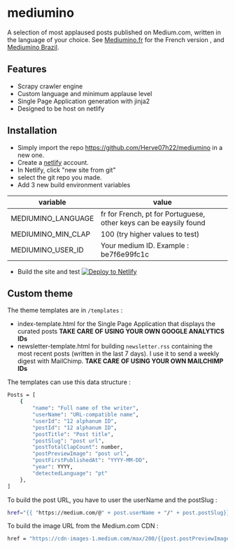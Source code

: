 # mediumino
A selection of most applaused posts published on Medium.com, written in the language of your choice.
See [Mediumino.fr](https://mediumino.fr) for the French version , and [Mediumino Brazil](https://mediumino.fr/Brazil). 

## Features
* Scrapy crawler engine
* Custom language and minimum applause level
* Single Page Application generation with jinja2
* Designed to be host on netlify

## Installation

* Simply import the repo https://github.com/Herve07h22/mediumino in a new one.
* Create a [netlify](https://www.netlify.com/) account.
* In Netlify, click "new site from git"
* select the git repo you made.
* Add 3 new build environment variables 

| variable           | value 
|--------------------|-----------
| MEDIUMINO_LANGUAGE | fr for French, pt for Portuguese, other keys can be eaysily found  
| MEDIUMINO_MIN_CLAP | 100 (try higher values to test)
| MEDIUMINO_USER_ID  | Your medium ID. Example : be7f6e99fc1c

* Build the site and test
[![Deploy to Netlify](https://www.netlify.com/img/deploy/button.svg)](https://app.netlify.com/start/deploy?repository=https://github.com/Herve07h22/mediumino)

## Custom theme

The theme templates are in `/templates` :
* index-template.html for the Single Page Application that displays the curated posts **TAKE CARE OF USING YOUR OWN GOOGLE ANALYTICS IDs**
* newsletter-template.html for building `newsletter.rss` containing the most recent posts (written in the last 7 days). I use it to send a weekly digest with MailChimp. **TAKE CARE OF USING YOUR OWN MAILCHIMP IDs** 

The templates can use this data structure :

``` bash
Posts = [
    {
        "name": "Full name of the writer", 
        "userName": "URL-compatible name", 
        "userId": "12 alphanum ID", 
        "postId": "12 alphanum ID", 
        "postTitle": "Post title", 
        "postSlug": "post url", 
        "postTotalClapCount": number, 
        "postPreviewImage": "post url",
        "postFirstPublishedAt": "YYYY-MM-DD", 
        "year": YYYY, 
        "detectedLanguage": "pt"
    }, 
]
```
To build the post URL, you have to user the userName and the postSlug :
``` bash
href="{{ "https://medium.com/@" + post.userName + "/" + post.postSlug}}"
```

To build the image URL from the Medium.com CDN :
``` bash
href = "https://cdn-images-1.medium.com/max/200/{{post.postPreviewImage}}"
```
